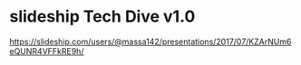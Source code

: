 # slideship Tech Dive v1.0

https://slideship.com/users/@massa142/presentations/2017/07/KZArNUm6eQUNR4VFFkRE9h/